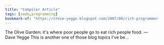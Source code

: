 ```yaml
---
title: "Compiler Article"
tags: [code,programming]
bookmark-of: "https://steve-yegge.blogspot.com/2007/06/rich-programmer-food.html?m=1"
---
```

The Olive Garden: it's where poor people go to eat rich people food. — Dave Yegge This is another one of those blog topics I've be...